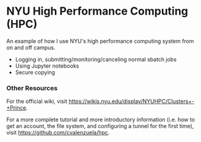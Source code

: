 # NYU High Performance Computing (HPC)

An example of how I use NYU's high performance computing system from on and off campus.
- Logging in, submitting/monitoring/canceling normal sbatch jobs
- Using Jupyter notebooks
- Secure copying

### Other Resources

For the official wiki, visit https://wikis.nyu.edu/display/NYUHPC/Clusters+-+Prince.

For a more complete tutorial and more introductory information (i.e. how to get an account, the file system, and configuring a tunnel for the first time), visit https://github.com/cvalenzuela/hpc.
